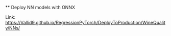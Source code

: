 ** Deploy NN models with ONNX

Link: https://Vallid9.github.io/RegressionPyTorch/DeployToProduction/WineQuality/NNs/
